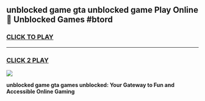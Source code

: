 
## unblocked game gta unblocked game Play Online 👋 Unblocked Games #btord
<h3>
<a href="https://premium.freeplayer.one?title=unblocked_game_gta&ref=21F">CLICK TO PLAY</a></h3>
<hr>

<h3>
<a href="https://premium.freeplayer.one?title=unblocked_game_gta&ref=21F">CLICK 2 PLAY</a>
  
</h3>

<a href="https://premium.freeplayer.one?title=unblocked_game_gta&ref=21F/"><img src="https://clearcache.store/games.png"></a>


**unblocked game gta games unblocked: Your Gateway to Fun and Accessible Online Gaming**
